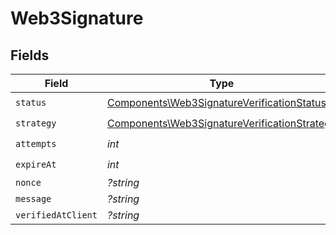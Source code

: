 # Web3Signature


## Fields

| Field                                                                                                        | Type                                                                                                         | Required                                                                                                     | Description                                                                                                  |
| ------------------------------------------------------------------------------------------------------------ | ------------------------------------------------------------------------------------------------------------ | ------------------------------------------------------------------------------------------------------------ | ------------------------------------------------------------------------------------------------------------ |
| `status`                                                                                                     | [Components\Web3SignatureVerificationStatus](../../Models/Components/Web3SignatureVerificationStatus.md)     | :heavy_check_mark:                                                                                           | N/A                                                                                                          |
| `strategy`                                                                                                   | [Components\Web3SignatureVerificationStrategy](../../Models/Components/Web3SignatureVerificationStrategy.md) | :heavy_check_mark:                                                                                           | N/A                                                                                                          |
| `attempts`                                                                                                   | *int*                                                                                                        | :heavy_check_mark:                                                                                           | N/A                                                                                                          |
| `expireAt`                                                                                                   | *int*                                                                                                        | :heavy_check_mark:                                                                                           | N/A                                                                                                          |
| `nonce`                                                                                                      | *?string*                                                                                                    | :heavy_minus_sign:                                                                                           | N/A                                                                                                          |
| `message`                                                                                                    | *?string*                                                                                                    | :heavy_minus_sign:                                                                                           | N/A                                                                                                          |
| `verifiedAtClient`                                                                                           | *?string*                                                                                                    | :heavy_minus_sign:                                                                                           | N/A                                                                                                          |